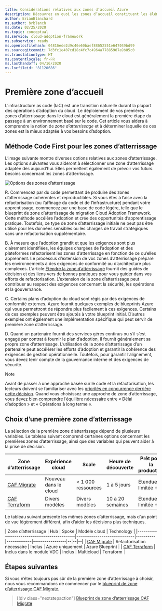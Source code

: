 ```yaml
---
title: Considérations relatives aux zones d’accueil Azure
description: Découvrez en quoi les zones d’accueil constituent les éléments constitutifs de tout environnement d’adoption du cloud.
author: BrianBlanchard
ms.author: brblanch
ms.date: 02/25/2020
ms.topic: conceptual
ms.service: cloud-adoption-framework
ms.subservice: ready
ms.openlocfilehash: 04816ede2d9c46e60baef88652551e647049bd99
ms.sourcegitcommit: 7d3fc1e407cd18c4fc7c4964a77885907a9b85c0
ms.translationtype: HT
ms.contentlocale: fr-FR
ms.lasthandoff: 04/16/2020
ms.locfileid: "81120686"
---
```

<!-- cSpell:ignore CAF -->

# <a name="first-landing-zone"></a>Première zone d’accueil

L’infrastructure as code (IaC) est une transition naturelle durant la plupart des opérations d’adoption du cloud. Le déploiement de vos premières zones d’atterrissage dans le cloud est généralement la première étape du passage à un environnement basé sur le code. Cet article vous aidera à comprendre la notion de _zone d’atterrissage_ et à déterminer laquelle de ces zones est la mieux adaptée à vos besoins d’adoption.

## <a name="code-first-approach-to-landing-zones"></a>Méthode Code First pour les zones d’atterrissage

L’image suivante montre diverses options relatives aux zones d’atterrissage. Les options suivantes vous aideront à sélectionner une zone d’atterrissage adaptée dès aujourd’hui. Elles permettent également de prévoir vos futurs besoins concernant les zones d’atterrissage.

![Options des zones d’atterrissage](../../_images/ready/landing-zone-options.png)

R. Commencez par du code permettant de produire des zones d’atterrissage cohérentes et reproductibles. Si vous êtes à l’aise avec la refactorisation (ou l’affinage du code et de l’infrastructure) pendant votre apprentissage, commencez par une base de code légère, telle que le blueprint de zone d’atterrissage de migration Cloud Adoption Framework. Cette méthode accélère l’adoption et crée des opportunités d’apprentissage pratique. Toutefois, ce type de zone d’atterrissage initiale ne peut pas être utilisé pour les données sensibles ou les charges de travail stratégiques sans une refactorisation supplémentaire.

B. À mesure que l’adoption grandit et que les exigences sont plus clairement identifiées, les équipes chargées de l’adoption et des plateformes refactorisent les zones d’atterrissage en fonction de ce qu’elles apprennent. Le processus d’extension de vos zones d’atterrissage prépare les environnements à des exigences de conformité ou d’architecture plus complexes. L’article [Étendre la zone d’atterrissage](../considerations/index.md) fournit des guides de décision et des liens vers de bonnes pratiques pour vous guider dans vos efforts de refactorisation. L’extension de la zone d’atterrissage peut contribuer au respect des exigences concernant la sécurité, les opérations et la gouvernance.

C. Certains plans d’adoption du cloud sont régis par des exigences de conformité externes. Azure fournit quelques exemples de blueprints Azure qui vous permettront de répondre plus facilement à ces exigences. Certains de ces exemples peuvent être ajoutés à votre blueprint initial. D’autres exemples ont également une implémentation spécifique qui peut servir de première zone d’atterrissage.

D. Quand un partenaire fournit des services gérés continus ou s’il s’est engagé par contrat à fournir le plan d’adoption, il fournit généralement sa propre zone d’atterrissage. L’utilisation de la zone d’atterrissage d’un partenaire peut accélérer les efforts d’adoption et garantir la cohérence des exigences de gestion opérationnelle. Toutefois, pour garantir l’alignement, vous devez tenir compte de la gouvernance interne et des exigences de sécurité.

> [!NOTE]
> Avant de passer à une approche basée sur le code et la refactorisation, les lecteurs doivent se familiariser avec les [priorités en concurrence derrière cette décision](../../strategy/balance-competing-priorities.md#balance-during-ready). Quand vous choisissez une approche de zone d’atterrissage, vous devez bien comprendre l’équilibre nécessaire entre « Délai d’adoption » et « Opérations à long terme ».

## <a name="choosing-a-first-landing-zone"></a>Choix d’une première zone d’atterrissage

La sélection de la première zone d’atterrissage dépend de plusieurs variables. Le tableau suivant comprend certaines options concernant les premières zones d’atterrissage, ainsi que des variables qui peuvent aider à la prise de décision.

| Zone d’atterrissage                                 | Expérience cloud  | Scale             | Heure de découverte | Prêt pour la production | Hybride             | Données sensibles     | Stratégique   | Conformité         |
|----------------------------------------------|-------------------|-------------------|----------------|------------------|--------------------|--------------------|--------------------|--------------------|
| [CAF Migrate](./migrate-landing-zone.md)     | Nouveau dans le cloud      | < 1 000 ressources    | 1 à 5 jours    | Étendue limitée -> | Extension nécessaire | Extension nécessaire | Extension nécessaire | Extension nécessaire |
| [CAF Terraform](./terraform-landing-zone.md) | Divers modèles | Divers modèles | 10 à 20 semaines | Étendue limitée -> | Modules disponibles  | Modules disponibles  | Modules disponibles  | Modules disponibles  |

Le tableau suivant présente les mêmes zones d’atterrissage, mais d’un point de vue légèrement différent, afin d’aider les décisions plus techniques.

| Zone d’atterrissage                                 | Hub                          | Spoke    | Modèle cloud | Technology      |
|----------------------------------------------|------------------------------|----------|-------------|-----------------|--|--|--|
| [CAF Migrate](./migrate-landing-zone.md)     | Refactorisation nécessaire            | Inclus | Azure uniquement  | Azure Blueprint |
| [CAF Terraform](./terraform-landing-zone.md) | Inclus dans le module VDC       | Inclus | Multicloud  | Terraform       |

## <a name="next-steps"></a>Étapes suivantes

Si vous n’êtes toujours pas sûr de la première zone d’atterrissage à choisir, nous vous recommandons de commencer par le [blueprint de zone d’atterrissage CAF Migrate](./migrate-landing-zone.md).

> [!div class="nextstepaction"]
> [Blueprint de zone d’atterrissage CAF Migrate](./migrate-landing-zone.md)
